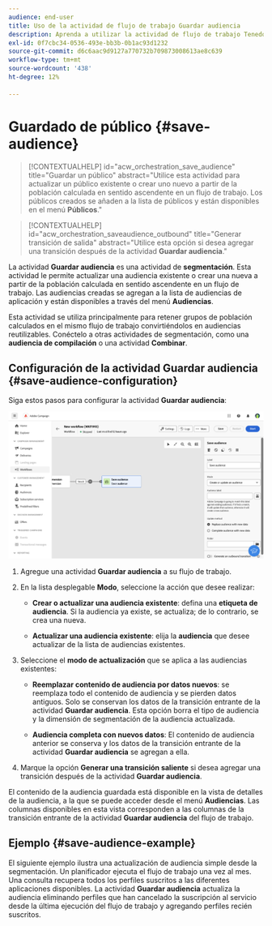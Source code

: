 ```yaml
---
audience: end-user
title: Uso de la actividad de flujo de trabajo Guardar audiencia
description: Aprenda a utilizar la actividad de flujo de trabajo Tenedor
exl-id: 0f7cbc34-0536-493e-bb3b-0b1ac93d1232
source-git-commit: d6c6aac9d9127a770732b709873008613ae8c639
workflow-type: tm+mt
source-wordcount: '438'
ht-degree: 12%

---
```


# Guardado de público {#save-audience}

>[!CONTEXTUALHELP]
>id="acw_orchestration_save_audience"
>title="Guardar un público"
>abstract="Utilice esta actividad para actualizar un público existente o crear uno nuevo a partir de la población calculada en sentido ascendente en un flujo de trabajo. Los públicos creados se añaden a la lista de públicos y están disponibles en el menú **Públicos**."

>[!CONTEXTUALHELP]
>id="acw_orchestration_saveaudience_outbound"
>title="Generar transición de salida"
>abstract="Utilice esta opción si desea agregar una transición después de la actividad **Guardar audiencia**."

La actividad **Guardar audiencia** es una actividad de **segmentación**. Esta actividad le permite actualizar una audiencia existente o crear una nueva a partir de la población calculada en sentido ascendente en un flujo de trabajo. Las audiencias creadas se agregan a la lista de audiencias de aplicación y están disponibles a través del menú **Audiencias**.

Esta actividad se utiliza principalmente para retener grupos de población calculados en el mismo flujo de trabajo convirtiéndolos en audiencias reutilizables. Conéctelo a otras actividades de segmentación, como una **audiencia de compilación** o una actividad **Combinar**.

## Configuración de la actividad Guardar audiencia {#save-audience-configuration}

Siga estos pasos para configurar la actividad **Guardar audiencia**:

![Descripción: configuración del flujo de trabajo para la actividad Guardar audiencia](../assets/workflow-save-audience.png)

1. Agregue una actividad **Guardar audiencia** a su flujo de trabajo.

1. En la lista desplegable **Modo**, seleccione la acción que desee realizar:

   * **Crear o actualizar una audiencia existente**: defina una **etiqueta de audiencia**. Si la audiencia ya existe, se actualiza; de lo contrario, se crea una nueva.

   * **Actualizar una audiencia existente**: elija la **audiencia** que desee actualizar de la lista de audiencias existentes.

1. Seleccione el **modo de actualización** que se aplica a las audiencias existentes:

   * **Reemplazar contenido de audiencia por datos nuevos**: se reemplaza todo el contenido de audiencia y se pierden datos antiguos. Solo se conservan los datos de la transición entrante de la actividad **Guardar audiencia**. Esta opción borra el tipo de audiencia y la dimensión de segmentación de la audiencia actualizada.

   * **Audiencia completa con nuevos datos**: El contenido de audiencia anterior se conserva y los datos de la transición entrante de la actividad **Guardar audiencia** se agregan a ella.

1. Marque la opción **Generar una transición saliente** si desea agregar una transición después de la actividad **Guardar audiencia**.

El contenido de la audiencia guardada está disponible en la vista de detalles de la audiencia, a la que se puede acceder desde el menú **Audiencias**. Las columnas disponibles en esta vista corresponden a las columnas de la transición entrante de la actividad **Guardar audiencia** del flujo de trabajo.

## Ejemplo {#save-audience-example}

El siguiente ejemplo ilustra una actualización de audiencia simple desde la segmentación. Un planificador ejecuta el flujo de trabajo una vez al mes. Una consulta recupera todos los perfiles suscritos a las diferentes aplicaciones disponibles. La actividad **Guardar audiencia** actualiza la audiencia eliminando perfiles que han cancelado la suscripción al servicio desde la última ejecución del flujo de trabajo y agregando perfiles recién suscritos.